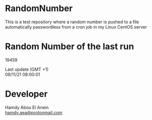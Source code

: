 # RandomNumber    
This is a test repository where a random number is pushed to a file automatically passwordless from a cron job in my Linux CentOS server    
# Random Number of the last run   
19459
      
Last update (GMT +1)    
09/11/21 08:00:01
# Developer    
Hamdy Abou El Anein   
hamdy.aea@protonmail.com
